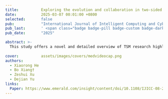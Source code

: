 ```yaml
---
title:          Exploring the evolution and collaboration in two-sided matching: A comprehensive bibliometric and topic modeling analysis
date:           2025-03-07 00:01:00 +0800
selected:       false
pub:            "International Journal of Intelligent Computing and Cybernetics"
pub_last:       ' <span class="badge badge-pill badge-custom badge-dark">Journal</span>'
pub_date:       "2025"

abstract: >-
  This study offers a novel and detailed overview of TSM research highlighting significant trends and collaboration patterns within the field. By integrating bibliometric methods with structural topic modeling the study provides unique insights into the evolution of TSM research making it a valuable resource for both academic and professional communities.
  
cover:          assets/images/covers/medvideocap.png
authors:
  - Xiaorong He
  - Bo Xiang†
  - Zeshui Xu
  - Dejian Yu
links:
  Paper: https://www.emerald.com/insight/content/doi/10.1108/IJICC-08-2024-0374/full/html
---
```

